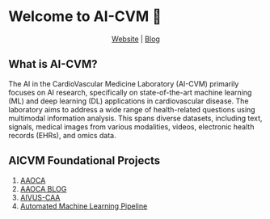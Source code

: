 # Welcome to AI-CVM :wave:

<div align="center">
<a href="">Website</a> | <a href="">Blog</a> </div>

## What is AI-CVM?
The AI in the CardioVascular Medicine Laboratory (AI-CVM) primarily focuses on AI research, specifically on state-of-the-art machine learning (ML) and deep learning (DL) applications in cardiovascular disease.  The laboratory aims to address a wide range of health-related questions using multimodal information analysis. This spans diverse datasets, including text, signals, medical images from various modalities, videos, electronic health records (EHRs), and omics data.

## AICVM Foundational Projects
1. [AAOCA](https://github.com/AI-in-Cardiovascular-Medicine/AAOCA)</br>
2. [AAOCA BLOG](https://mb-neuro.medical-blocks.ch/public_access/projects)</br>
3. [AIVUS-CAA](https://github.com/AI-in-Cardiovascular-Medicine/AIVUS-CAA)</br>
4. [Automated Machine Learning Pipeline](https://github.com/AI-in-Cardiovascular-Medicine/ML_pipeline_tabular)</br>
